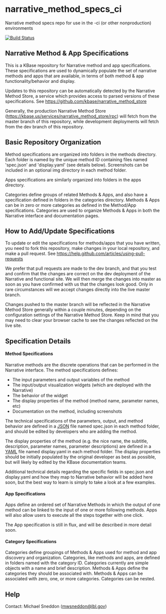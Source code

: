 # narrative_method_specs_ci
Narrative method specs repo for use in the -ci (or other nonproduction) environments


[![Build Status](https://travis-ci.org/kbase/narrative_method_specs_ci.svg?branch=master)](https://travis-ci.org/kbase/narrative_method_specs_ci)


Narrative Method & App Specifications
-----------------------------------------------

This is a KBase repository for Narrative method and app specifications.  These specifications are used to 
dynamically populate the set of narrative methods and apps that are available, in terms of both method & app functionality/behavior and display.

Updates to this repository can be automatically detected by the Narrative Method Store, a service which provides
access to parsed versions of these specifications.  See https://github.com/kbase/narrative_method_store

Generally, the production Narrative Method Store (https://kbase.us/services/narrative_method_store/rpc) will
fetch from the master branch of this repository, while development deployments will fetch from the dev branch
of this repository.



## Basic Repository Organization

Method specifications are organized into folders in the methods directory.  Each folder is named by the unique
method ID containing files named 'spec.json' and 'display.yaml' (see details below).  Screenshots can be
included in an optional img directory in each method folder.

Apps specifications are similarly organized into folders in the apps directory.

Categories define groups of related Methods & Apps, and also have a specification defined in folders in the
categories directory.  Methods & Apps can be in zero or more categories as defined in the Method/App
specifications.  Categories are used to organize Methods & Apps in both the Narrative interface and 
documentation pages.



## How to Add/Update Specifications

To update or edit the specifications for methods/apps that you have written, you need to fork this repository,
make changes in your local repository, and make a pull request.  See https://help.github.com/articles/using-pull-requests

We prefer that pull requests are made to the dev branch, and that you test and confirm that the changes are
correct on the dev deployment of the Narrative and functional site.  We will then merge the changes into
master as soon as you have confirmed with us that the changes look good.  Only in rare circumstances will we
accept changes directly into the live master branch.

Changes pushed to the master branch will be reflected in the Narrative Method Store generally within a couple
minutes, depending on the configuration settings of the Narrative Method Store.  Keep in mind that you may need
to clear your browser cache to see the changes reflected on the live site.



## Specification Details

#### Method Specifications

Narrative methods are the discrete operations that can be performed in the Narrative interface.  The method
specifications defines:
  - The input parameters and output variables of the method
  - The input/output visualization widgets (which are deployed with the Narrative)
  - The behavior of the widget
  - The display properties of the method (method name, parameter names, etc)
  - Documentation on the method, including screenshots

The technical specifications of the parameters, output, and method behavior are defined in a [JSON](http://json.org)
file named spec.json in each method folder, and should be edited by developers who are adding the method.

The display properties of the method (e.g. the nice name, the subtitle, description, parameter names, parameter
descriptions) are defined in a [YAML](http://en.wikipedia.org/wiki/YAML) file named display.yaml in each
method folder.  The display properties should be initially populated by the original developer as best as
possible, but will likely by edited by the KBase documentation teams.

Additional technical details regarding the specific fields in spec.json and display.yaml and how they map
to Narrative behavior will be added here soon, but the best way to learn is simply to take a look at
a few examples.


#### App Specifications

Apps define an ordered set of Narrative Methods in which the output of one method can be linked to the input
of one or more following methods.  Apps will also allow users to execute all the steps together with one click.

The App specification is still in flux, and will be described in more detail soon.


#### Category Specifications 

Categories define groupings of Methods & Apps used for method and app discovery and organization.  Categories,
like methods and apps, are defined in folders named with the category ID.  Categories currently are simple objects
with a name and brief description.  Methods & Apps define the categories they should be associated with.  Methods
& Apps can be associated with zero, one, or more categories.  Categories can be nested.


## Help

Contact: Michael Sneddon (mwsneddon@lbl.gov)

